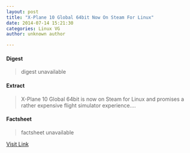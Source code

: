 ```yaml
---
layout: post
title: "X-Plane 10 Global 64bit Now On Steam For Linux"
date: 2014-07-14 15:21:30
categories: Linux VG
author: unknown author

---
```



#### Digest
>digest unavailable

#### Extract
>X-Plane 10 Global 64bit is now on Steam for Linux and promises a rather expensive flight simulator experience....

#### Factsheet
>factsheet unavailable

[Visit Link](http://www.gamingonlinux.com/articles/xplane-10-global-64bit-now-on-steam-for-linux.4026/)


